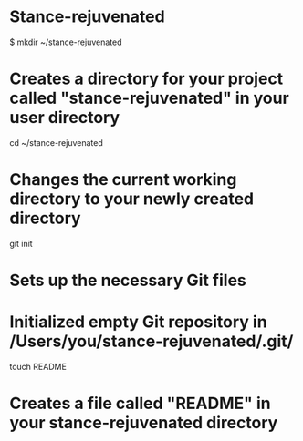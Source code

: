 Stance-rejuvenated
==================
$ mkdir ~/stance-rejuvenated
# Creates a directory for your project called "stance-rejuvenated" in your user directory

cd ~/stance-rejuvenated
# Changes the current working directory to your newly created directory

git init
# Sets up the necessary Git files
# Initialized empty Git repository in /Users/you/stance-rejuvenated/.git/

touch README
# Creates a file called "README" in your stance-rejuvenated directory

